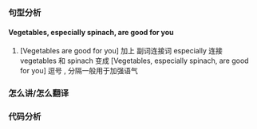 <!-- flow 流水帐 这样子 不着急 仔细 可以花时间 读文章 仔细 可以花时间 -->

### 句型分析
#### Vegetables, especially spinach, are good for you

1. [Vegetables are good for you] 加上 副词连接词 especially 连接 vegetables 和 spinach 变成 [Vegetables, especially spinach, are good for you] 逗号 , 分隔一般用于加强语气

### 怎么讲/怎么翻译


### 代码分析


<!-- ### 好玩，好看，好听，好文章 -->
